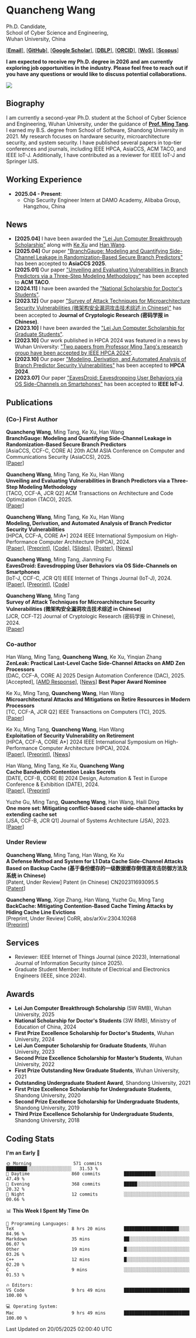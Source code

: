 # Quancheng Wang

Ph.D. Candidate,\
School of Cyber Science and Engineering,\
Wuhan University, China

[[**Email**](mailto:wangquancheng@whu.edu.cn)], [[**GitHub**](https://github.com/iamywang)], [[**Google Scholar**](https://scholar.google.com/citations?user=KhWFO6sAAAAJ&hl=en)], [[**DBLP**](https://dblp.org/pid/342/2802.html)], [[**ORCID**](https://orcid.org/0000-0002-0313-1853)], [[**WoS**](https://www.webofscience.com/wos/author/record/ITT-2810-2023)], [[**Scopus**](https://www.scopus.com/authid/detail.uri?authorId=58151310700)]

**I am expected to receive my Ph.D. degree in 2026 and am currently exploring job opportunities in the industry. Please feel free to reach out if you have any questions or would like to discuss potential collaborations.**

![](https://github-readme-stats-iamywang.vercel.app/api?username=iamywang&theme=buefy&count_private=true&show_icons=true&hide_border=true&hide_title=true)

## Biography

I am currently a second-year Ph.D. student at the School of Cyber Science and Engineering, Wuhan University, under the guidance of [**Prof. Ming Tang**](https://cse.whu.edu.cn/info/1104/1798.htm). I earned my B.S. degree from School of Software, Shandong University in 2021. My research focuses on hardware security, microarchitecture security, and system security. I have published several papers in top-tier conferences and journals, including IEEE HPCA, AsiaCCS, ACM TACO, and IEEE IoT-J. Additionally, I have contributed as a reviewer for IEEE IoT-J and Springer IJIS.

## Working Experience

- **2025.04 - Present**:
  - Chip Security Engineer Intern at DAMO Academy, Alibaba Group, Hangzhou, China

## News

- **[2025.04]** I have been awarded the ["Lei Jun Computer Breakthrough Scholarship"](https://cs.whu.edu.cn/content.jsp?urltype=news.NewsContentUrl&wbtreeid=1055&wbnewsid=53261) along with [Ke Xu](https://github.com/XukeWhu) and [Han Wang](https://github.com/hanwang-sec).
- **[2025.04]** Our paper ["BranchGauge: Modeling and Quantifying Side-Channel Leakage in Randomization-Based Secure Branch Predictors"](https://doi.org/10.1145/3708821.3736198) has been accepted to **AsiaCCS 2025**.
- **[2025.01]** Our paper ["Unveiling and Evaluating Vulnerabilities in Branch Predictors via a Three-Step Modeling Methodology"](https://doi.org/10.1145/3711923) has been accepted to **ACM TACO**.
- **[2024.11]** I have been awarded the ["National Scholarship for Doctor's Students"](https://www.whu.edu.cn/info/1118/191824.htm).
- **[2023.12]** Our paper ["Survey of Attack Techniques for Microarchitecture Security Vulnerabilities (微架构安全漏洞攻击技术综述 in Chinese)"](https://doi.org/10.13868/j.cnki.jcr.000730) has been accepted to **Journal of Cryptologic Research (密码学报 in Chinese)**.
- **[2023.10]** I have been awarded the ["Lei Jun Computer Scholarship for Graduate Students"](https://cse.whu.edu.cn/info/3241/30991.htm).
- **[2023.10]** Our work published in HPCA 2024 was featured in a news by Wuhan University: ["Two papers from Professor Ming Tang's research group have been accepted by IEEE HPCA 2024"](https://news.whu.edu.cn/info/1015/444787.htm).
- **[2023.10]** Our paper ["Modeling, Derivation, and Automated Analysis of Branch Predictor Security Vulnerabilities"](https://doi.org/10.1109/HPCA57654.2024.00038) has been accepted to **HPCA 2024**.
- **[2023.07]** Our paper ["EavesDroid: Eavesdropping User Behaviors via OS Side-Channels on Smartphones"](https://doi.org/10.1109/JIOT.2023.3298992) has been accepted to **IEEE IoT-J**.
## Publications

### (Co-) First Author

**Quancheng Wang**, Ming Tang, Ke Xu, Han Wang\
**BranchGauge: Modeling and Quantifying Side-Channel Leakage in Randomization-Based Secure Branch Predictors**\
[AsiaCCS, CCF-C, CORE A] 20th ACM ASIA Conference on Computer and Communications Security (AsiaCCS), 2025.\
[[Paper](https://doi.org/10.1145/3708821.3736198)]

**Quancheng Wang**, Ming Tang, Ke Xu, Han Wang\
**Unveiling and Evaluating Vulnerabilities in Branch Predictors via a Three-Step Modeling Methodology**\
[TACO, CCF-A, JCR Q2] ACM Transactions on Architecture and Code Optimization (TACO), 2025.\
[[Paper](https://doi.org/10.1145/3711923)]

**Quancheng Wang**, Ming Tang, Ke Xu, Han Wang\
**Modeling, Derivation, and Automated Analysis of Branch Predictor Security Vulnerabilities**\
[HPCA, CCF-A, CORE A*] 2024 IEEE International Symposium on High-Performance Computer Architecture (HPCA), 2024.\
[[Paper](https://doi.org/10.1109/HPCA57654.2024.00038)], [[Preprint](https://iamywang.github.io/pubs/wang24hpca.pdf)], [[Code](https://github.com/iamywang/bp-security-framework)], [[Slides](https://iamywang.github.io/pubs/wang24hpca-slides.pdf)], [[Poster](https://iamywang.github.io/pubs/wang24hpca-poster.pdf)], [[News](https://news.whu.edu.cn/info/1015/444787.htm)]

**Quancheng Wang**, Ming Tang, Jianming Fu\
**EavesDroid: Eavesdropping User Behaviors via OS Side-Channels on Smartphones**\
[IoT-J, CCF-C, JCR Q1] IEEE Internet of Things Journal (IoT-J), 2024.\
[[Paper](https://doi.org/10.1109/JIOT.2023.3298992)], [[Preprint](https://iamywang.github.io/pubs/wang23iotj.pdf)], [[Code](https://github.com/iamywang/EavesDroid)]

**Quancheng Wang**, Ming Tang\
**Survey of Attack Techniques for Microarchitecture Security Vulnerabilities (微架构安全漏洞攻击技术综述 in Chinese)**\
[JCR, CCF-T2] Journal of Cryptologic Research (密码学报 in Chinese), 2024.\
[[Paper](https://doi.org/10.13868/j.cnki.jcr.000730)]

### Co-author

Han Wang, Ming Tang, **Quancheng Wang**, Ke Xu, Yinqian Zhang\
**ZenLeak: Practical Last-Level Cache Side-Channel Attacks on AMD Zen Processors**\
[DAC, CCF-A, CORE A] 2025 Design Automation Conference (DAC), 2025.\
[Accepted], [[AMD Response](https://www.amd.com/en/resources/product-security/bulletin/amd-sb-7032.html)], [[News](https://cse.whu.edu.cn/info/2651/34431.htm)] **Best Paper Award Nominee**

Ke Xu, Ming Tang, **Quancheng Wang**, Han Wang\
**Microarchitectural Attacks and Mitigations on Retire Resources in Modern Processors**\
[TC, CCF-A, JCR Q2] IEEE Transactions on Computers (TC), 2025.\
[[Paper](https://doi.org/10.1109/TC.2024.3521225)]

Ke Xu, Ming Tang, **Quancheng Wang**, Han Wang\
**Exploitation of Security Vulnerability on Retirement**\
[HPCA, CCF-A, CORE A*] 2024 IEEE International Symposium on High-Performance Computer Architecture (HPCA), 2024.\
[[Paper](https://doi.org/10.1109/HPCA57654.2024.00012)], [[Preprint](https://arxiv.org/pdf/2307.12486.pdf)], [[News](https://news.whu.edu.cn/info/1015/444787.htm)]

Han Wang, Ming Tang, Ke Xu, **Quancheng Wang**\
**Cache Bandwidth Contention Leaks Secrets**\
[DATE, CCF-B, CORE B] 2024 Design, Automation & Test in Europe Conference & Exhibition (DATE), 2024.\
[[Paper](https://doi.org/10.23919/DATE58400.2024.10546529)], [[Preprint](https://arxiv.org/pdf/2306.01996.pdf)]

Yuzhe Gu, Ming Tang, **Quancheng Wang**, Han Wang, Haili Ding\
**One more set: Mitigating conflict-based cache side-channel attacks by extending cache set**\
[JSA, CCF-B, JCR Q1] Journal of Systems Architecture (JSA), 2023.\
[[Paper](https://doi.org/10.1016/j.sysarc.2023.102997)]

### Under Review

**Quancheng Wang**, Ming Tang, Han Wang, Ke Xu\
**A Defense Method and System for L1 Data Cache Side-Channel Attacks Based on Backup Cache (基于备份缓存的一级数据缓存侧信道攻击防御方法及系统 in Chinese)**\
[Patent, Under Review] Patent (in Chinese) CN202311693095.5\
[[Patent](http://epub.cnipa.gov.cn/patent/CN117807588A)]

**Quancheng Wang**, Xige Zhang, Han Wang, Yuzhe Gu, Ming Tang\
**BackCache: Mitigating Contention-Based Cache Timing Attacks by Hiding Cache Line Evictions**\
[Preprint, Under Review] CoRR, abs/arXiv:2304.10268\
[[Preprint](https://arxiv.org/pdf/2304.10268.pdf)]

## Services

- Reviewer: IEEE Internet of Things Journal (since 2023), International Journal of Information Security (since 2025).
- Graduate Student Member: Institute of Electrical and Electronics Engineers (IEEE, since 2024).

## Awards

- **Lei Jun Computer Breakthrough Scholarship** (5W RMB), Wuhan University, 2025
- **National Scholarship for Doctor's Students** (3W RMB), Ministry of Education of China, 2024
- **First Prize Excellence Scholarship for Doctor's Students**, Wuhan University, 2024
- **Lei Jun Computer Scholarship for Graduate Students**, Wuhan University, 2023
- **Second Prize Excellence Scholarship for Master’s Students**, Wuhan University, 2022
- **First Prize Outstanding New Graduate Students**, Wuhan University, 2021
- **Outstanding Undergraduate Student Award**, Shandong University, 2021
- **First Prize Excellence Scholarship for Undergraduate Students**, Shandong University, 2020
- **Second Prize Excellence Scholarship for Undergraduate Students**, Shandong University, 2019
- **Third Prize Excellence Scholarship for Undergraduate Students**, Shandong University, 2018

## Coding Stats

<!--START_SECTION:waka-->
**I'm an Early 🐤** 

```text
🌞 Morning                571 commits         ████████░░░░░░░░░░░░░░░░░   31.53 % 
🌆 Daytime                860 commits         ████████████░░░░░░░░░░░░░   47.49 % 
🌃 Evening                368 commits         █████░░░░░░░░░░░░░░░░░░░░   20.32 % 
🌙 Night                  12 commits          ░░░░░░░░░░░░░░░░░░░░░░░░░   00.66 % 
```


📊 **This Week I Spent My Time On** 

```text
💬 Programming Languages: 
TeX                      8 hrs 20 mins       █████████████████████░░░░   84.96 % 
Markdown                 35 mins             ██░░░░░░░░░░░░░░░░░░░░░░░   06.07 % 
Other                    19 mins             █░░░░░░░░░░░░░░░░░░░░░░░░   03.26 % 
C++                      12 mins             █░░░░░░░░░░░░░░░░░░░░░░░░   02.20 % 
C                        9 mins              ░░░░░░░░░░░░░░░░░░░░░░░░░   01.53 % 

🔥 Editors: 
VS Code                  9 hrs 49 mins       █████████████████████████   100.00 % 

💻 Operating System: 
Mac                      9 hrs 49 mins       █████████████████████████   100.00 % 
```


 Last Updated on 20/05/2025 02:00:40 UTC
<!--END_SECTION:waka-->
